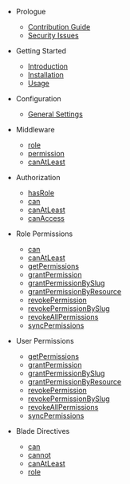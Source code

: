 - Prologue
    - [Contribution Guide](/docs/{{package}}/{{version}}/contributing)
    - [Security Issues](/docs/{{package}}/{{version}}/security)

- Getting Started
    - [Introduction](/docs/{{package}}/{{version}}/introduction)
    - [Installation](/docs/{{package}}/{{version}}/installation)
    - [Usage](/docs/{{package}}/{{version}}/usage)

- Configuration
    - [General Settings](/docs/{{package}}/{{version}}/general-settings)

- Middleware
    - [role](/docs/{{package}}/{{version}}/middleware#role)
    - [permission](/docs/{{package}}/{{version}}/middleware#permission)
    - [canAtLeast](/docs/{{package}}/{{version}}/middleware#can-at-least)

- Authorization
    - [hasRole](/docs/{{package}}/{{version}}/auth#has-role)
    - [can](/docs/{{package}}/{{version}}/auth#can)
    - [canAtLeast](/docs/{{package}}/{{version}}/auth#can-at-least)
    - [canAccess](/docs/{{package}}/{{version}}/auth#can-access)

- Role Permissions
    - [can](/docs/{{package}}/{{version}}/role#can)
    - [canAtLeast](/docs/{{package}}/{{version}}/role#can-at-least)
    - [getPermissions](/docs/{{package}}/{{version}}/role#get-permissions)
    - [grantPermission](/docs/{{package}}/{{version}}/role#grant)
    - [grantPermissionBySlug](/docs/{{package}}/{{version}}/role#grant-slug)
    - [grantPermissionByResource](/docs/{{package}}/{{version}}/role#grant-resource)
    - [revokePermission](/docs/{{package}}/{{version}}/role#revoke)
    - [revokePermissionBySlug](/docs/{{package}}/{{version}}/role#revoke-slug)
    - [revokeAllPermissions](/docs/{{package}}/{{version}}/role#revoke-all)
    - [syncPermissions](/docs/{{package}}/{{version}}/role#sync)

- User Permissions
    - [getPermissions](/docs/{{package}}/{{version}}/permission-user#getPermissions)
    - [grantPermission](/docs/{{package}}/{{version}}/permission-user#grant)
    - [grantPermissionBySlug](/docs/{{package}}/{{version}}/permission-user#grant-slug)
    - [grantPermissionByResource](/docs/{{package}}/{{version}}/permission-user#grant-resource)
    - [revokePermission](/docs/{{package}}/{{version}}/permission-user#revoke)
    - [revokePermissionBySlug](/docs/{{package}}/{{version}}/permission-user#revoke-slug)
    - [revokeAllPermissions](/docs/{{package}}/{{version}}/permission-user#revoke-all)
    - [syncPermissions](/docs/{{package}}/{{version}}/permission-user#sync)

- Blade Directives
    - [can](/docs/{{package}}/{{version}}/directives#can)
    - [cannot](/docs/{{package}}/{{version}}/directives#cannot)
    - [canAtLeast](/docs/{{package}}/{{version}}/directives#can-at-least)
    - [role](/docs/{{package}}/{{version}}/directives#role)
